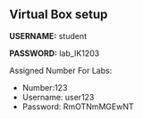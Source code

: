 ## Virtual Box setup
**USERNAME:** student

**PASSWORD:** lab_IK1203

Assigned Number For Labs:
- Number:123
- Username: user123
- Password: RmOTNmMGEwNT
